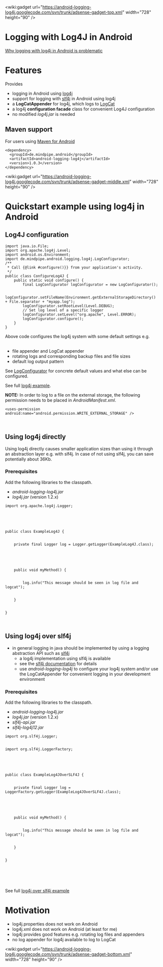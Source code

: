 &lt;wiki:gadget url="https://android-logging-log4j.googlecode.com/svn/trunk/adsense-gadget-top.xml" width="728" height="90" /&gt;

# Logging with Log4J in Android #

<a href='http://mindpipe.blogspot.com/2011/11/android-log4j-exception-properties.html'>Why logging with log4j in Android is problematic</a>



# Features #

<p>Provides</p>

  * logging in Android using [log4j](http://logging.apache.org/log4j/)
  * support for logging with [slf4j](http://www.slf4j.org/) in Android using log4j
  * a **LogCatAppender** for log4j, which logs to [LogCat](http://developer.android.com/guide/developing/tools/logcat.html)
  * a log4j **configuration facade** class for convenient Log4J configuration
  * no modified _log4j.jar_ is needed

## Maven support ##

<p>For users using <a href='http://code.google.com/p/maven-android-plugin/'>Maven for Android</a></p>

```
<dependency>
  <groupId>de.mindpipe.android</groupId>
  <artifactId>android-logging-log4j</artifactId>
  <version>1.0.3</version>
</dependency>
```

&lt;wiki:gadget url="https://android-logging-log4j.googlecode.com/svn/trunk/adsense-gadget-middle.xml" width="728" height="90" /&gt;

# Quickstart example using log4j in Android #

## Log4J configuration ##

```
import java.io.File;
import org.apache.log4j.Level;
import android.os.Environment;
import de.mindpipe.android.logging.log4j.LogConfigurator;
/**
 * Call {@link #configure()}} from your application's activity.
 */
public class ConfigureLog4J {
    public static void configure() {
        final LogConfigurator logConfigurator = new LogConfigurator();
		
        logConfigurator.setFileName(Environment.getExternalStorageDirectory() + File.separator + "myapp.log");
        logConfigurator.setRootLevel(Level.DEBUG);
        // Set log level of a specific logger
        logConfigurator.setLevel("org.apache", Level.ERROR);
        logConfigurator.configure();
    }
}
```

<p>Above code configures the log4j system with some default settings e.g.<br>
<br>
<ul><li>file appender and LogCat appender<br>
</li><li>rotating logs and corresponding backup files and file sizes<br>
</li><li>default log output pattern</li></ul>

See <a href='http://android-logging-log4j.googlecode.com/svn/trunk/src/main/java/de/mindpipe/android/logging/log4j/LogConfigurator.java'>LogConfigurator</a> for concrete default values and what else can be configured.<br>
</p>

<p>See full <a href='http://android-logging-log4j.googlecode.com/svn/trunk/src/test/java/de/mindpipe/android/logging/log4j/example/ExampleLog4J.java'>log4j example</a>.</p>

<p><b>NOTE:</b> In order to log to a file on the external storage, the following permission needs to be placed in <i>AndroidManifest.xml</i>.<p>

<pre><code>&lt;uses-permission android:name="android.permission.WRITE_EXTERNAL_STORAGE" /&gt;<br>
</code></pre>

<h2>Using log4j directly</h2>
<p>Using log4j directly causes smaller application sizes than using it through an abstraction layer e.g. with slf4j. In case of not using slf4j, you can save potentially about 36Kb.</p>

<h3>Prerequisites</h3>
<p>Add the following libraries to the classpath.</p>

<ul><li><i>android-logging-log4j.jar</i>
</li><li><i>log4j.jar</i> (version 1.2.x)</li></ul>

<pre><code>import org.apache.log4j.Logger;<br>
<br>
public class ExampleLog4J {<br>
    private final Logger log = Logger.getLogger(ExampleLog4J.class);<br>
<br>
    public void myMethod() {<br>
        log.info("This message should be seen in log file and logcat");<br>
    }<br>
}<br>
</code></pre>




<h2>Using log4j over slf4j</h2>
<ul><li>in general logging in java should be implemented by using a logging abstraction API such as <a href='http://www.slf4j.org'>slf4j</a>
<ul><li>a log4j implementation using slf4j is available<br>
</li><li>see the <a href='http://slf4j.org/manual.html'>slf4j documentation</a> for details<br>
</li><li>use <i>android-logging-log4j</i> to configure your log4j system and/or use the LogCatAppender for convenient logging in your development environment</li></ul></li></ul>


<h3>Prerequisites</h3>
<p>Add the following libraries to the classpath.</p>

<ul><li><i>android-logging-log4j.jar</i>
</li><li><i>log4j.jar</i> (version 1.2.x)<br>
</li><li><i>slf4j-api.jar</i>
</li><li><i>slf4j-log4j12.jar</i></li></ul>

<pre><code>import org.slf4j.Logger;<br>
import org.slf4j.LoggerFactory;<br>
<br>
public class ExampleLog4JOverSLF4J {<br>
    private final Logger log = LoggerFactory.getLogger(ExampleLog4JOverSLF4J.class);<br>
	<br>
    public void myMethod() {<br>
        log.info("This message should be seen in log file and logcat");<br>
    }<br>
}<br>
<br>
</code></pre>

<p>See full <a href='http://android-logging-log4j.googlecode.com/svn/trunk/src/test/java/de/mindpipe/android/logging/log4j/example/ExampleLog4JOverSLF4J.java'>log4j over slf4j example</a></p>


<h1>Motivation</h1>
<ul><li>log4j.properties does not work on Android<br>
</li><li>log4j.xml does not work on Android (at least for me)<br>
</li><li>log4j provides good features e.g. rotating log files and appenders<br>
</li><li>no log appender for log4j available to log to LogCat</li></ul>


<wiki:gadget url="https://android-logging-log4j.googlecode.com/svn/trunk/adsense-gadget-bottom.xml" width="728" height="90" />